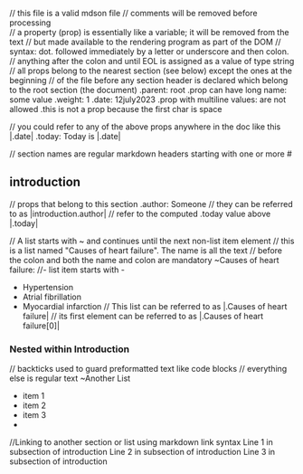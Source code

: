 // this file is a valid mdson file
// comments will be removed before processing	
// a property (prop) is essentially like a variable; it will be removed from the text
// but made available to the rendering program as part of the DOM
// syntax: dot. followed immediately by a letter or underscore and then colon.
// anything after the colon and until EOL is assigned as a value of type string
// all props belong to the nearest section (see below) except the ones at the beginning
// of the file before any section header is declared which belong to the root section (the document)
.parent: root 
.prop can have long name: some value
.weight: 1
.date: 12july2023
.prop with multiline values: are not allowed
 .this is not a prop because the first char is space

// you could refer to any of the above props anywhere in the doc like this |.date|
.today: Today is |.date|		

// section names are regular markdown headers starting with one or more #
## introduction
// props that belong to this section
.author: Someone
// they can be referred to as |introduction.author|
// refer to the computed .today value above
|.today|

// A list starts with ~ and continues until the next non-list item element 
// this is a list named "Causes of heart failure". The name is all the text
// before the colon and both the name and colon are mandatory
~Causes of heart failure:
//- list item starts with -
- Hypertension
- Atrial fibrillation
- Myocardial infarction
// This list can be referred to as |.Causes of heart failure|
// its first element can be referred to as |.Causes of heart failure[0]|

### Nested within Introduction
// backticks used to guard preformatted text like code blocks 
// everything else is regular text
~Another List
- item 1
- item 2
- item 3
- 
//Linking to another section or list using markdown link syntax []()
Line 1 in subsection of introduction
Line 2 in subsection of introduction
Line 3 in subsection of introduction


